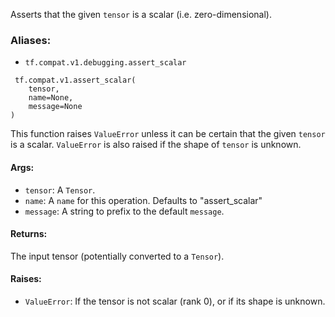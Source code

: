 Asserts that the given `tensor` is a scalar (i.e. zero-dimensional).
### Aliases:
- `tf.compat.v1.debugging.assert_scalar`

```
 tf.compat.v1.assert_scalar(
    tensor,
    name=None,
    message=None
)
```
This function raises `ValueError` unless it can be certain that the given `tensor` is a scalar. `ValueError` is also raised if the shape of `tensor` is unknown.
#### Args:
- `tensor`: A `Tensor`.
- `name`: A `name` for this operation. Defaults to "assert_scalar"
- `message`: A string to prefix to the default `message`.
#### Returns:
The input tensor (potentially converted to a `Tensor`).
#### Raises:
- `ValueError`: If the tensor is not scalar (rank 0), or if its shape is unknown.
